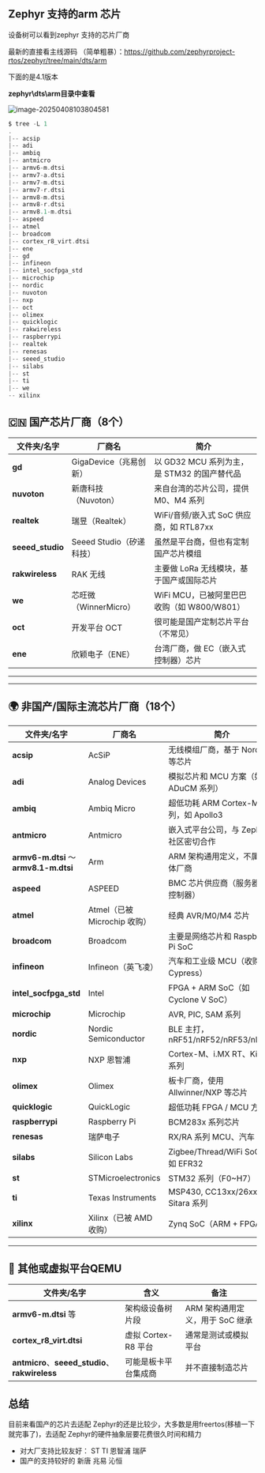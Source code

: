 ## Zephyr 支持的arm 芯片

设备树可以看到zephyr 支持的芯片厂商

最新的直接看主线源码 （简单粗暴）：https://github.com/zephyrproject-rtos/zephyr/tree/main/dts/arm

下面的是4.1版本

**zephyr\dts\arm目录中查看**



![image-20250408103804581](https://newbie-typora.oss-cn-shenzhen.aliyuncs.com/zhongke/image-20250408103804581.png)

```c
$ tree -L 1
.
|-- acsip
|-- adi
|-- ambiq
|-- antmicro
|-- armv6-m.dtsi
|-- armv7-a.dtsi
|-- armv7-m.dtsi
|-- armv7-r.dtsi
|-- armv8-m.dtsi
|-- armv8-r.dtsi
|-- armv8.1-m.dtsi
|-- aspeed
|-- atmel
|-- broadcom
|-- cortex_r8_virt.dtsi
|-- ene
|-- gd
|-- infineon
|-- intel_socfpga_std
|-- microchip
|-- nordic
|-- nuvoton
|-- nxp
|-- oct
|-- olimex
|-- quicklogic
|-- rakwireless
|-- raspberrypi
|-- realtek
|-- renesas
|-- seeed_studio
|-- silabs
|-- st
|-- ti
|-- we
-- xilinx 
```



## 🇨🇳 国产芯片厂商（8个）

| 文件夹/名字      | 厂商名                   | 简介                                        |
| ---------------- | ------------------------ | ------------------------------------------- |
| **gd**           | GigaDevice（兆易创新）   | 以 GD32 MCU 系列为主，是 STM32 的国产替代品 |
| **nuvoton**      | 新唐科技（Nuvoton）      | 来自台湾的芯片公司，提供 M0、M4 系列        |
| **realtek**      | 瑞昱（Realtek）          | WiFi/音频/嵌入式 SoC 供应商，如 RTL87xx     |
| **seeed_studio** | Seeed Studio（矽递科技） | 虽然是平台商，但也有定制国产芯片模组        |
| **rakwireless**  | RAK 无线                 | 主要做 LoRa 无线模块，基于国产或国际芯片    |
| **we**           | 芯旺微（WinnerMicro）    | WiFi MCU，已被阿里巴巴收购（如 W800/W801）  |
| **oct**          | 开发平台 OCT             | 很可能是国产定制芯片平台（不常见）          |
| **ene**          | 欣颖电子（ENE）          | 台湾厂商，做 EC（嵌入式控制器）芯片         |

------

------

## 🌍 非国产/国际主流芯片厂商（18个）

| 文件夹/名字                            | 厂商名                       | 简介                                   |
| -------------------------------------- | ---------------------------- | -------------------------------------- |
| **acsip**                              | AcSiP                        | 无线模组厂商，基于 Nordic 等芯片       |
| **adi**                                | Analog Devices               | 模拟芯片和 MCU 方案（如 ADuCM 系列）   |
| **ambiq**                              | Ambiq Micro                  | 超低功耗 ARM Cortex-M 系列，如 Apollo3 |
| **antmicro**                           | Antmicro                     | 嵌入式平台公司，与 Zephyr 社区密切合作 |
| **armv6-m.dtsi** ～ **armv8.1-m.dtsi** | Arm                          | ARM 架构通用定义，不属于具体厂商       |
| **aspeed**                             | ASPEED                       | BMC 芯片供应商（服务器管理控制器）     |
| **atmel**                              | Atmel（已被 Microchip 收购） | 经典 AVR/M0/M4 芯片                    |
| **broadcom**                           | Broadcom                     | 主要是网络芯片和 Raspberry Pi SoC      |
| **infineon**                           | Infineon（英飞凌）           | 汽车和工业级 MCU（收购了 Cypress）     |
| **intel_socfpga_std**                  | Intel                        | FPGA + ARM SoC（如 Cyclone V SoC）     |
| **microchip**                          | Microchip                    | AVR, PIC, SAM 系列                     |
| **nordic**                             | Nordic Semiconductor         | BLE 主打，nRF51/nRF52/nRF53/nRF91      |
| **nxp**                                | NXP 恩智浦                   | Cortex-M、i.MX RT、Kinetis 系列        |
| **olimex**                             | Olimex                       | 板卡厂商，使用 Allwinner/NXP 等芯片    |
| **quicklogic**                         | QuickLogic                   | 超低功耗 FPGA / MCU 方案               |
| **raspberrypi**                        | Raspberry Pi                 | BCM283x 系列芯片                       |
| **renesas**                            | 瑞萨电子                     | RX/RA 系列 MCU、汽车 SoC               |
| **silabs**                             | Silicon Labs                 | Zigbee/Thread/WiFi SoC，如 EFR32       |
| **st**                                 | STMicroelectronics           | STM32 系列（F0~H7）                    |
| **ti**                                 | Texas Instruments            | MSP430, CC13xx/26xx, Sitara 系列       |
| **xilinx**                             | Xilinx（已被 AMD 收购）      | Zynq SoC（ARM + FPGA）                 |

------

## 🧪 其他或虚拟平台QEMU

| 文件夹/名字                                     | 含义                 | 备注                            |
| ----------------------------------------------- | -------------------- | ------------------------------- |
| **armv6-m.dtsi** 等                             | 架构级设备树片段     | ARM 架构通用定义，用于 SoC 继承 |
| **cortex_r8_virt.dtsi**                         | 虚拟 Cortex-R8 平台  | 通常是测试或模拟平台            |
| **antmicro**、**seeed_studio**、**rakwireless** | 可能是板卡平台集成商 | 并不直接制造芯片                |



## 总结

目前来看国产的芯片去适配 Zephyr的还是比较少，大多数是用freertos(移植一下就完事了)，去适配 Zephyr的硬件抽象层要花费很久时间和精力

- 对大厂支持比较友好：    ST  TI    恩智浦   瑞萨   
- 国产的支持较好的            新唐    兆易    沁恒



